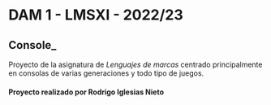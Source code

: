 # DAM 1 - LMSXI - 2022/23
## Console_
Proyecto de la asignatura de _Lenguajes de marcas_ centrado principalmente en consolas de varias generaciones y todo tipo de juegos.
#### Proyecto realizado por **Rodrigo Iglesias Nieto**